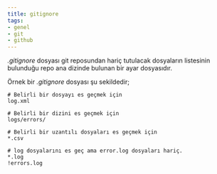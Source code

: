 ```yaml
---
title: gitignore
tags:
- genel
- git
- github
---
```


_.gitignore_ dosyası git reposundan hariç tutulacak dosyaların listesinin bulunduğu repo ana dizinde bulunan bir ayar dosyasıdır.

Örnek bir _.gitignore_ dosyası şu sekildedir;

```
# Belirli bir dosyayı es geçmek için
log.xml

# Belirli bir dizini es geçmek için
logs/errors/

# Belirli bir uzantılı dosyaları es geçmek için
*.csv

# log dosyalarını es geç ama error.log dosyaları hariç.
*.log
!errors.log
```
